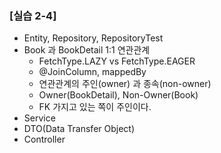 ### [실습 2-4]
* Entity, Repository, RepositoryTest
* Book 과 BookDetail 1:1 연관관계
  * FetchType.LAZY vs FetchType.EAGER
  * @JoinColumn, mappedBy
  * 연관관계의 주인(owner) 과 종속(non-owner)
  * Owner(BookDetail), Non-Owner(Book)
  * FK 가지고 있는 쪽이 주인이다.
* Service
* DTO(Data Transfer Object)
* Controller